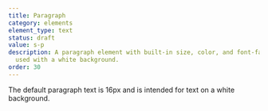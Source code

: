 ```yaml
---
title: Paragraph
category: elements
element_type: text
status: draft
value: s-p
description: A paragraph element with built-in size, color, and font-family. To be
  used with a white background.
order: 30
---
```

<p class="s-p">The default paragraph text is 16px and is intended for text on a white background.</p>